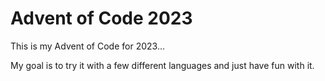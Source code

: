 # Advent of Code 2023
This is my Advent of Code for 2023...  

My goal is to try it with a few different languages and just have fun with it.
